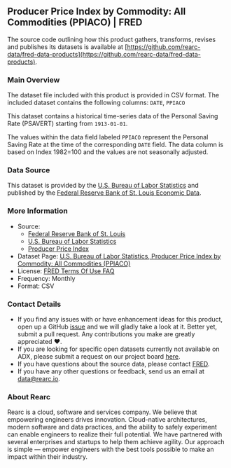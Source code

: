## Producer Price Index by Commodity: All Commodities (PPIACO) | FRED

The source code outlining how this product gathers, transforms, revises and publishes its datasets is available at [https://github.com/rearc-data/fred-data-products](https://github.com/rearc-data/fred-data-products).

### Main Overview
The dataset file included with this product is provided in CSV format. The included dataset contains the following columns: 
`DATE`, `PPIACO`
 
This dataset contains a historical time-series data of the Personal Saving Rate (PSAVERT) starting from `1913-01-01`. 

The values within the data field labeled `PPIACO` represent the Personal Saving Rate at the time of the corresponding `DATE` field. The data column is based on Index 1982=100 and the values are not seasonally adjusted.

### Data Source
This dataset is provided by the [U.S. Bureau of Labor Statistics](https://www.bls.gov/) and published by the [Federal Reserve Bank of St. Louis Economic Data](https://fred.stlouisfed.org/).

### More Information
- Source: 
  - [Federal Reserve Bank of St. Louis](https://www.stlouisfed.org)
  - [U.S. Bureau of Labor Statistics](https://www.bls.gov/)
  - [Producer Price Index](http://www.bls.gov/ppi/)
- Dataset Page: [U.S. Bureau of Labor Statistics, Producer Price Index by Commodity: All Commodities (PPIACO)](https://fred.stlouisfed.org/series/PPIACO)
- License: [FRED Terms Of Use FAQ](https://fred.stlouisfed.org/legal/)
- Frequency: Monthly
- Format: CSV

### Contact Details
- If you find any issues with or have enhancement ideas for this product, open up a GitHub [issue](https://github.com/rearc-data/fred-data-products/issues) and we will gladly take a look at it. Better yet, submit a pull request. Any contributions you make are greatly appreciated :heart:.
- If you are looking for specific open datasets currently not available on ADX, please submit a request on our project board [here](https://github.com/orgs/rearc-data/projects/1).
- If you have questions about the source data, please contact [FRED](https://fred.stlouisfed.org/contactus/).
- If you have any other questions or feedback, send us an email at data@rearc.io.

### About Rearc
Rearc is a cloud, software and services company. We believe that empowering engineers drives innovation. Cloud-native architectures, modern software and data practices, and the ability to safely experiment can enable engineers to realize their full potential. We have partnered with several enterprises and startups to help them achieve agility. Our approach is simple — empower engineers with the best tools possible to make an impact within their industry.